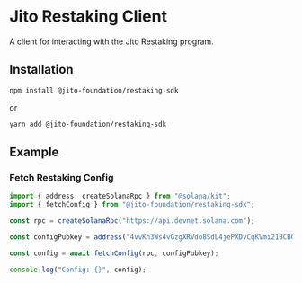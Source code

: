 # Jito Restaking Client

A client for interacting with the Jito Restaking program.

## Installation

```bash
npm install @jito-foundation/restaking-sdk
```

or

```bash
yarn add @jito-foundation/restaking-sdk
```

## Example

### Fetch Restaking Config

```typescript
import { address, createSolanaRpc } from "@solana/kit";
import { fetchConfig } from "@jito-foundation/restaking-sdk";

const rpc = createSolanaRpc("https://api.devnet.solana.com");

const configPubkey = address("4vvKh3Ws4vGzgXRVdo8SdL4jePXDvCqKVmi21BCBGwvn");

const config = await fetchConfig(rpc, configPubkey);

console.log("Config: {}", config);
```
